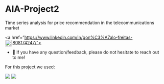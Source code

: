 # AIA-Project2
Time series analysis for price recommendation in the telecommunications market

<a href=”https://www.linkedin.com/in/gon%C3%A7alo-freitas-808174247/"><img align="left" src="https://raw.githubusercontent.com/yushi1007/yushi1007/main/images/linkedin.svg" alt="Gonçalo Freitas | LinkedIn" width="21px"/></a>
</br>
- 💬 If you have any question/feedback, please do not hesitate to reach out to me!

For this project we used:

![](https://img.shields.io/badge/Visual_Studio_Code-0078D4?style=for-the-badge&logo=visual%20studio%20code&logoColor=white)
![](https://img.shields.io/badge/Made%20with-Jupyter-orange?style=for-the-badge&logo=Jupyter)
